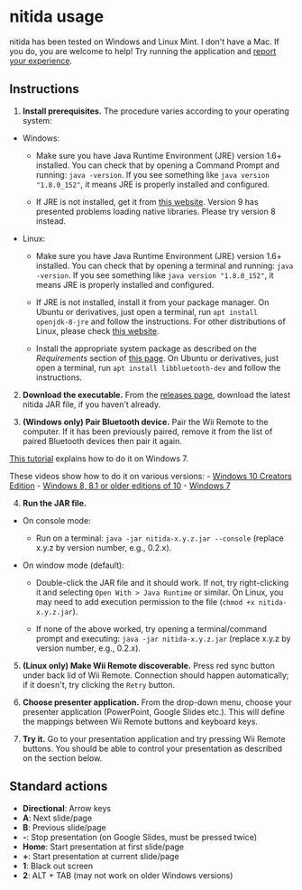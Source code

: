 # nitida usage
nitida has been tested on Windows and Linux Mint. I don't have a
Mac. If you do, you are welcome to help! Try running the application and
[report your experience](https://github.com/awvalenti/bauhinia/issues/85).

## Instructions

1. **Install prerequisites.** The procedure varies according to your
  operating system:

  - Windows:
    - Make sure you have Java Runtime Environment (JRE) version 1.6+
      installed. You can check that by opening a Command Prompt and
      running: ```java -version```. If you see something
      like ```java version "1.8.0_152"```, it means JRE is properly
      installed and configured.

    - If JRE is not installed, get it from [this website](https://java.com/).
      Version 9 has presented problems loading native libraries. Please try
      version 8 instead.

  - Linux:
    - Make sure you have Java Runtime Environment (JRE) version 1.6+
      installed. You can check that by opening a terminal and
      running: ```java -version```. If you see something
      like ```java version "1.8.0_152"```, it means JRE is properly
      installed and configured.

    - If JRE is not installed, install it from your package manager.
      On Ubuntu or derivatives, just open a terminal,
      run ```apt install openjdk-8-jre``` and follow the instructions.
      For other distributions of Linux, please check
      [this website](http://openjdk.java.net/install/).

    - Install the appropriate system package as described on the
      *Requirements* section of [this page](http://bluecove.org/bluecove-gpl/).
      On Ubuntu or derivatives, just open a terminal,
      run ```apt install libbluetooth-dev``` and follow the instructions.

2. **Download the executable.** From the
  [releases page](https://github.com/awvalenti/bauhinia/releases),
  download the latest nitida JAR file, if you haven't already.

3. **(Windows only) Pair Bluetooth device.** Pair the Wii Remote to the
  computer. If it has been previously paired, remove it from the list of paired
  Bluetooth devices then pair it again.

  [This tutorial](http://www.dolphin-emulator.com/connect-wiimote.html) explains
  how to do it on Windows 7.

  These videos show how to do it on various versions:
    - [Windows 10 Creators Edition](https://www.youtube.com/watch?v=d-DKK9RUsIE)
    - [Windows 8, 8.1 or older editions of 10](https://www.youtube.com/watch?v=DIFARukwA5I)
    - [Windows 7](https://www.youtube.com/watch?v=IBo2mNL24Zg)

4. **Run the JAR file.**

  - On console mode:
    - Run on a terminal: ```java -jar nitida-x.y.z.jar --console```
      (replace x.y.z by version number, e.g., 0.2.x).

  - On window mode (default):
    - Double-click the JAR file and it should work. If not, try right-clicking it
      and selecting ```Open With > Java Runtime``` or similar. On Linux, you may need to
      add execution permission to the file (```chmod +x nitida-x.y.z.jar```).

    - If none of the above worked, try opening a terminal/command prompt and
      executing: ```java -jar nitida-x.y.z.jar``` (replace x.y.z by version
      number, e.g., 0.2.x).

5. **(Linux only) Make Wii Remote discoverable.**
  Press red sync button under back lid of Wii Remote.
  Connection should happen automatically; if it doesn't,
  try clicking the ```Retry``` button.

6. **Choose presenter application.** From the drop-down menu, choose your
  presenter application (PowerPoint, Google Slides etc.). This will
  define the mappings between Wii Remote buttons and keyboard keys.

7. **Try it.** Go to your presentation application and
  try pressing Wii Remote buttons. You should be able to control
  your presentation as described on the section below.

## Standard actions
* __Directional__: Arrow keys
* __A__: Next slide/page
* __B__: Previous slide/page
* __-__: Stop presentation (on Google Slides, must be pressed twice)
* __Home__: Start presentation at first slide/page
* __+__: Start presentation at current slide/page
* __1__: Black out screen
* __2__: ALT + TAB (may not work on older Windows versions)

